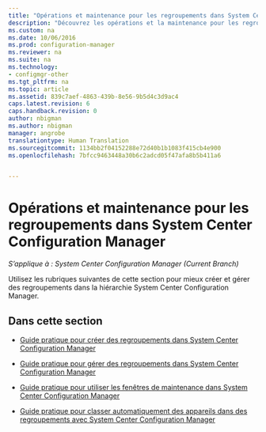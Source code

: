 ```yaml
---
title: "Opérations et maintenance pour les regroupements dans System Center Configuration Manager"
description: "Découvrez les opérations et la maintenance pour les regroupements dans System Center Configuration Manager."
ms.custom: na
ms.date: 10/06/2016
ms.prod: configuration-manager
ms.reviewer: na
ms.suite: na
ms.technology:
- configmgr-other
ms.tgt_pltfrm: na
ms.topic: article
ms.assetid: 839c7aef-4863-439b-8e56-9b5d4c3d9ac4
caps.latest.revision: 6
caps.handback.revision: 0
author: nbigman
ms.author: nbigman
manager: angrobe
translationtype: Human Translation
ms.sourcegitcommit: 1134bb2f04152288e72d40b1b1083f415cb4e900
ms.openlocfilehash: 7bfcc9463448a30b6c2adcd05f47afa8b5b411a6


---
```

# <a name="operations-and-maintenance-for-collections-in-system-center-configuration-manager"></a>Opérations et maintenance pour les regroupements dans System Center Configuration Manager

*S’applique à : System Center Configuration Manager (Current Branch)*

Utilisez les rubriques suivantes de cette section pour mieux créer et gérer des regroupements dans la hiérarchie System Center Configuration Manager.  

## <a name="in-this-section"></a>Dans cette section  

-   [Guide pratique pour créer des regroupements dans System Center Configuration Manager](../../../../core/clients/manage/collections/create-collections.md)  

-   [Guide pratique pour gérer des regroupements dans System Center Configuration Manager](../../../../core/clients/manage/collections/manage-collections.md)  

-   [Guide pratique pour utiliser les fenêtres de maintenance dans System Center Configuration Manager](../../../../core/clients/manage/collections/use-maintenance-windows.md)  

-   [Guide pratique pour classer automatiquement des appareils dans des regroupements avec System Center Configuration Manager](../../../../core/clients/manage/collections/automatically-categorize-devices-into-collections.md)



<!--HONumber=Nov16_HO1-->


